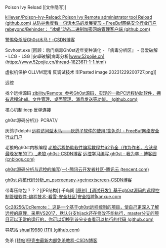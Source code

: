 Poison Ivy Reload
[[文件隐写]]



[killeven/Poison-Ivy-Reload: Poison Ivy Remote administrator tool Reload (github.com)](https://github.com/killeven/Poison-Ivy-Reload)
[从防护角度看一句话木马的发展变形 - FreeBuf网络安全行业门户](https://www.freebuf.com/articles/web/229172.html)
[rebeyond/Behinder： “冰蝎”动态二进制加密网站管理客户端 (github.com)](https://github.com/rebeyond/Behinder)

[警惕免杀版Gh0st木马！-CSDN博客](https://blog.csdn.net/weixin_46676743/article/details/130482905)


Scvhost.exe
[回顾：后门病毒Gh0st近年变种演化 - 『病毒分析区』 - 吾爱破解 - LCG - LSG |安卓破解|病毒分析|www.52pojie.cn](https://www.52pojie.cn/thread-1823611-1-1.html)

虚拟机保护
OLLVM混淆
反调试技术
![[Pasted image 20231229200727.png]]


远控

找个远控源码
[zibility/Remote: 参考Gh0st源码，实现的一款PC远程协助软件，拥有远程Shell、文件管理、桌面管理、消息发送等功能。 (github.com)](https://github.com/zibility/Remote)

核心机制:iocp 反弹连接

gh0st源码分析》》PCRAT//


灰鸽子delphi
[远程访问型木马——灰鸽子软件的使用(含免杀) - FreeBuf网络安全行业门户](https://www.freebuf.com/sectool/275983.html)

老狼的gh0st内核编程
[老狼远程协助软件编写教程共62节全（作为作者，应该是最晚发布的了）_老狼 gh0st-CSDN博客](https://blog.csdn.net/bklang/article/details/114270984)
[远控学习编写 gh0st - 我为卒 - 博客园 (cnblogs.com)](https://www.cnblogs.com/bao521/p/11858073.html)

[gh0st源码分析与远控的编写(一)-腾讯云开发者社区-腾讯云 (tencent.com)](https://cloud.tencent.com/developer/article/1719469)

[gh0st 内核代码分析_m_pscreenspy->getnextscreen-CSDN博客](https://blog.csdn.net/xx326664162/article/details/39829213?utm_medium=distribute.pc_relevant.none-task-blog-2~default~baidujs_baidulandingword~default-12-39829213-blog-130482905.235^v40^pc_relevant_anti_t3&spm=1001.2101.3001.4242.7&utm_relevant_index=15)


带毒压缩包？？？[[PE结构]]
千鸟阁
[[原创]【调试开发】基于gh0st源码的远程控制管理软件-编程技术-看雪-安全社区|安全招聘|kanxue.com](https://bbs.kanxue.com/thread-261471.htm)

[Cc28256/CcRemote： 这是一个基于gh0st远程控制的项目，使自己更深入了解远控的原理，采用VS2017，默认分支hijack还在修改不能执行，master分支的项目可以正常的运行的，你可以切换到该分支查看可以执行的代码 (github.com)](https://github.com/Cc28256/CcRemote)

导航站
[shuai19980 (111) (github.com)](https://github.com/shuai19980)

免杀
[[转帖]甲壳虫最新内部免杀教程-CSDN博客](https://blog.csdn.net/weixin_34341229/article/details/93077903)


